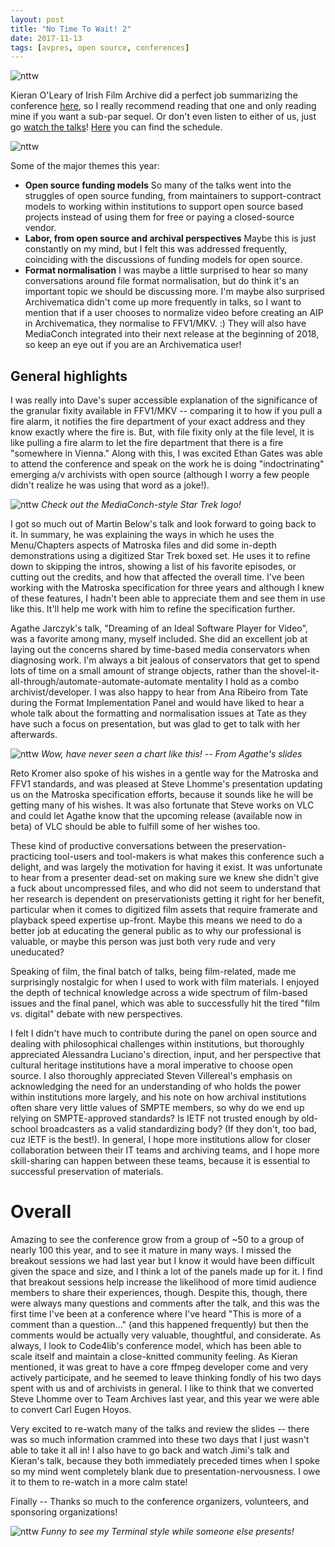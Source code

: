 ```yaml
---
layout: post
title: "No Time To Wait! 2"
date: 2017-11-13
tags: [avpres, open source, conferences]
---
```



![nttw](/images/nttw2_1.JPG)  


Kieran O'Leary of Irish Film Archive did a perfect job summarizing the conference [here](https://kieranjol.wordpress.com/2017/11/11/quick-notes-on-no-time-to-wait-2/), so I really recommend reading that one and only reading mine if you want a sub-par sequel. Or don't even listen to either of us, just go [watch the talks](https://www.youtube.com/channel/UC-NF6EF-tN0S0FrJUD20-ww/videos)! [Here](http://bit.ly/nttw2program) you can find the schedule.


![nttw](/images/nttw2_2.JPG)  


Some of the major themes this year:
* **Open source funding models**
  So many of the talks went into the struggles of open source funding, from maintainers to support-contract models to working within institutions to support open source based projects instead of using them for free or paying a closed-source vendor.
* **Labor, from open source and archival perspectives**
  Maybe this is just constantly on my mind, but I felt this was addressed frequently, coinciding with the discussions of funding models for open source.
* **Format normalisation**
  I was maybe a little surprised to hear so many conversations around file format normalisation, but do think it's an important topic we should be discussing more. I'm maybe also surprised Archivematica didn't come up more frequently in talks, so I want to mention that if a user chooses to normalize video before creating an AIP in Archivematica, they normalise to FFV1/MKV. :) They will also have MediaConch integrated into their next release at the beginning of 2018, so keep an eye out if you are an Archivematica user!

## General highlights

I was really into Dave's super accessible explanation of the significance of the granular fixity available in FFV1/MKV -- comparing it to how if you pull a fire alarm, it notifies the fire department of your exact address and they know exactly where the fire is. But, with file fixity only at the file level, it is like pulling a fire alarm to let the fire department that there is a fire "somewhere in Vienna." Along with this, I was excited Ethan Gates was able to attend the conference and speak on the work he is doing "indoctrinating" emerging a/v archivists with open source (although I worry a few people didn't realize he was using that word as a joke!).

![nttw](/images/nttw2_5.png)
*Check out the MediaConch-style Star Trek logo!*

I got so much out of Martin Below's talk and look forward to going back to it. In summary, he was explaining the ways in which he uses the Menu/Chapters aspects of Matroska files and did some in-depth demonstrations using a digitized Star Trek boxed set. He uses it to refine down to skipping the intros, showing a list of his favorite episodes, or cutting out the credits, and how that affected the overall time. I've been working with the Matroska specification for three years and although I knew of these features, I hadn't been able to appreciate them and see them in use like this. It'll help me work with him to refine the specification further.

Agathe Jarczyk's talk, "Dreaming of an Ideal Software Player for Video", was a favorite among many, myself included. She did an excellent job at laying out the concerns shared by time-based media conservators when diagnosing work. I'm always a bit jealous of conservators that get to spend lots of time on a small amount of strange objects, rather than the shovel-it-all-through/automate-automate-automate mentality I hold as a combo archivist/developer. I was also happy to hear from Ana Ribeiro from Tate during the Format Implementation Panel and would have liked to hear a whole talk about the formatting and normalisation issues at Tate as they have such a focus on presentation, but was glad to get to talk with her afterwards.

![nttw](/images/nttw2_3.JPG)
*Wow, have never seen a chart like this! -- From Agathe's slides*

Reto Kromer also spoke of his wishes in a gentle way for the Matroska and FFV1 standards, and was pleased at Steve Lhomme's presentation updating us on the Matroska specification efforts, because it sounds like he will be getting many of his wishes. It was also fortunate that Steve works on VLC and could let Agathe know that the upcoming release (available now in beta) of VLC should be able to fulfill some of her wishes too.

These kind of productive conversations between the preservation-practicing tool-users and tool-makers is what makes this conference such a delight, and was largely the motivation for having it exist. It was unfortunate to hear from a presenter dead-set on making sure we knew she didn't give a fuck about uncompressed files, and who did not seem to understand that her research is dependent on preservationists getting it right for her benefit, particular when it comes to digitized film assets that require framerate and playback speed expertise up-front. Maybe this means we need to do a better job at educating the general public as to why our professional is valuable, or maybe this person was just both very rude and very uneducated?

Speaking of film, the final batch of talks, being film-related, made me surprisingly nostalgic for when I used to work with film materials. I enjoyed the depth of technical knowledge across a wide spectrum of film-based issues and the final panel, which was able to successfully hit the tired "film vs. digital" debate with new perspectives.

I felt I didn't have much to contribute during the panel on open source and dealing with philosophical challenges within institutions, but thoroughly appreciated Alessandra Luciano's direction, input, and her perspective that cultural heritage institutions have a moral imperative to choose open source. I also thoroughly appreciated Steven Villereal's emphasis on acknowledging the need for an understanding of who holds the power within institutions more largely, and his note on how archival institutions often share very little values of SMPTE members, so why do we end up relying on SMPTE-approved standards? Is IETF not trusted enough by old-school broadcasters as a valid standardizing body? (If they don't, too bad, cuz IETF is the best!). In general, I hope more institutions allow for closer collaboration between their IT teams and archiving teams, and I hope more skill-sharing can happen between these teams, because it is essential to successful preservation of materials.

# Overall

Amazing to see the conference grow from a group of ~50 to a group of nearly 100 this year, and to see it mature in many ways. I missed the breakout sessions we had last year but I know it would have been difficult given the space and size, and I think a lot of the panels made up for it. I find that breakout sessions help increase the likelihood of more timid audience members to share their experiences, though. Despite this, though, there were always many questions and comments after the talk, and this was the first time I've been at a conference where I've heard "This is more of a comment than a question..." (and this happened frequently) but then the comments would be actually very valuable, thoughtful, and considerate. As always, I look to Code4lib's conference model, which has been able to scale itself and maintain a close-knitted community feeling. As Kieran mentioned, it was great to have a core ffmpeg developer come and very actively participate, and he seemed to leave thinking fondly of his two days spent with us and of archivists in general. I like to think that we converted Steve Lhomme over to Team Archives last year, and this year we were able to convert Carl Eugen Hoyos.

Very excited to re-watch many of the talks and review the slides -- there was so much information crammed into these two days that I just wasn't able to take it all in! I also have to go back and watch Jimi's talk and Kieran's talk, because they both immediately preceded times when I spoke so my mind went completely blank due to presentation-nervousness. I owe it to them to re-watch in a more calm state!

Finally -- Thanks so much to the conference organizers, volunteers, and sponsoring organizations!

![nttw](/images/nttw2_4.JPG)
*Funny to see my Terminal style while someone else presents!*
